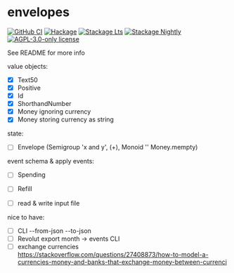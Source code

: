 # envelopes

[![GitHub CI](https://github.com/pmihaly/envelopes/workflows/CI/badge.svg)](https://github.com/pmihaly/envelopes/actions)
[![Hackage](https://img.shields.io/hackage/v/envelopes.svg?logo=haskell)](https://hackage.haskell.org/package/envelopes)
[![Stackage Lts](http://stackage.org/package/envelopes/badge/lts)](http://stackage.org/lts/package/envelopes)
[![Stackage Nightly](http://stackage.org/package/envelopes/badge/nightly)](http://stackage.org/nightly/package/envelopes)
[![AGPL-3.0-only license](https://img.shields.io/badge/license-AGPL--3.0--only-blue.svg)](LICENSE)

See README for more info

value objects:
- [x] Text50
- [x] Positive
- [x] Id
- [x] ShorthandNumber
- [x] Money ignoring currency
- [x] Money storing currency as string

state:
- [ ] Envelope (Semigroup 'x and y', (+), Monoid '' Money.mempty)

event schema & apply events:
- [ ] Spending
- [ ] Refill

- [ ] read & write input file

nice to have:
- [ ] CLI --from-json --to-json
- [ ] Revolut export month -> events CLI
- [ ] exchange currencies https://stackoverflow.com/questions/27408873/how-to-model-a-currencies-money-and-banks-that-exchange-money-between-currenci
